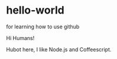 # hello-world
for learning how to use github

Hi Humans!

Hubot here, I like Node.js and Coffeescript.
